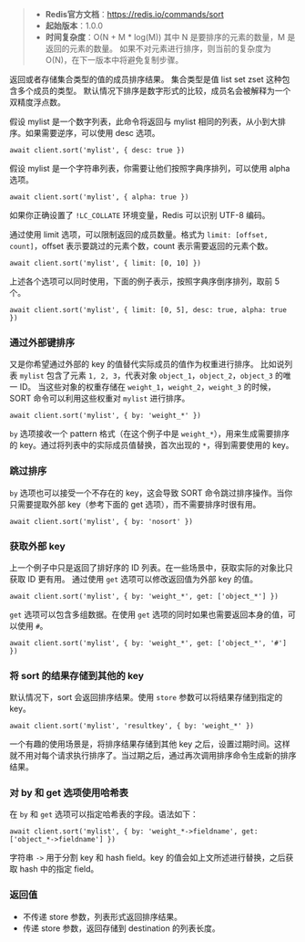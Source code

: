 > - **Redis官方文档**：https://redis.io/commands/sort
> - **起始版本**：1.0.0
> - **时间复杂度**：O(N + M * log(M)) 其中 N 是要排序的元素的数量，M 是返回的元素的数量。 如果不对元素进行排序，则当前的复杂度为 O(N)，在下一版本中将避免复制步骤。

返回或者存储集合类型的值的成员排序结果。
集合类型是值 list set zset 这种包含多个成员的类型。
默认情况下排序是数字形式的比较，成员名会被解释为一个双精度浮点数。

假设 mylist 是一个数字列表，此命令将返回与 mylist 相同的列表，从小到大排序。如果需要逆序，可以使用 desc 选项。

`await client.sort('mylist', { desc: true })`

假设 mylist 是一个字符串列表，你需要让他们按照字典序排列，可以使用 alpha 选项。

`await client.sort('mylist', { alpha: true })`

如果你正确设置了 `!LC_COLLATE` 环境变量，Redis 可以识别 UTF-8 编码。

通过使用 limit 选项，可以限制返回的成员数量。格式为 `limit: [offset, count]`，offset 表示要跳过的元素个数，count 表示需要返回的元素个数。

`await client.sort('mylist', { limit: [0, 10] })`

上述各个选项可以同时使用，下面的例子表示，按照字典序倒序排列，取前 5 个。

`await client.sort('mylist', { limit: [0, 5], desc: true, alpha: true })`

### 通过外部键排序

又是你希望通过外部的 key 的值替代实际成员的值作为权重进行排序。
比如说列表 `mylist` 包含了元素 `1, 2, 3`，代表对象 `object_1`，`object_2`，`object_3` 的唯一 ID。
当这些对象的权重存储在 `weight_1`，`weight_2`，`weight_3` 的时候，SORT 命令可以利用这些权重对 `mylist` 进行排序。

`await client.sort('mylist', { by: 'weight_*' })`

`by` 选项接收一个 pattern 格式（在这个例子中是 `weight_*`），用来生成需要排序的 key。通过将列表中的实际成员值替换，首次出现的 `*`，得到需要使用的 key。

### 跳过排序

`by` 选项也可以接受一个不存在的 key，这会导致 SORT 命令跳过排序操作。当你只需要提取外部 key（参考下面的 get 选项），而不需要排序时很有用。

`await client.sort('mylist', { by: 'nosort' })`

### 获取外部 key

上一个例子中只是返回了排好序的 ID 列表。在一些场景中，获取实际的对象比只获取 ID 更有用。
通过使用 `get` 选项可以修改返回值为外部 key 的值。

`await client.sort('mylist', { by: 'weight_*', get: ['object_*'] })`

`get` 选项可以包含多组数据。在使用 `get` 选项的同时如果也需要返回本身的值，可以使用 `#`。

`await client.sort('mylist', { by: 'weight_*', get: ['object_*', '#'] })`

### 将 sort 的结果存储到其他的 key

默认情况下，sort 会返回排序结果。使用 `store` 参数可以将结果存储到指定的 key。

`await client.sort('mylist', 'resultkey', { by: 'weight_*' })`

一个有趣的使用场景是，将排序结果存储到其他 key 之后，设置过期时间。这样就不用对每个请求执行排序了。当过期之后，通过再次调用排序命令生成新的排序结果。

### 对 by 和 get 选项使用哈希表

在 `by` 和 `get` 选项可以指定哈希表的字段。语法如下：

`await client.sort('mylist', { by: 'weight_*->fieldname', get: ['object_*->fieldname'] })`

字符串 `->` 用于分割 key 和 hash field。key 的值会如上文所述进行替换，之后获取 hash 中的指定 field。

### 返回值

- 不传递 store 参数，列表形式返回排序结果。
- 传递 store 参数，返回存储到 destination 的列表长度。
